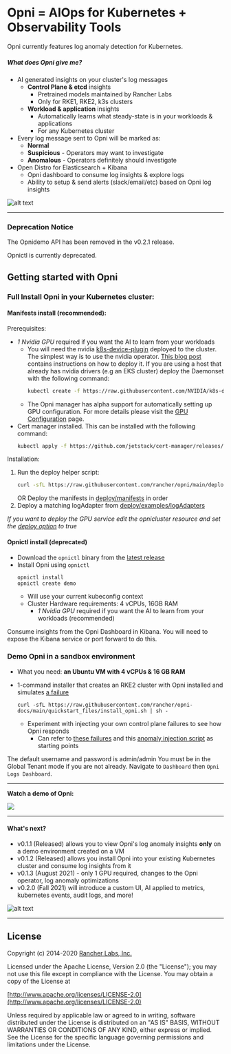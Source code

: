 # Opni = AIOps for Kubernetes + Observability Tools

Opni currently features log anomaly detection for Kubernetes.

##### What does Opni give me?
* AI generated insights on your cluster's log messages
  * **Control Plane & etcd** insights
    * Pretrained models maintained by Rancher Labs
    * Only for RKE1, RKE2, k3s clusters
  * **Workload & application** insights
    * Automatically learns what steady-state is in your workloads & applications
    * For any Kubernetes cluster  
* Every log message sent to Opni will be marked as:
  * **Normal**
  * **Suspicious** - Operators may want to investigate
  * **Anomalous** - Operators definitely should investigate  
* Open Distro for Elasticsearch + Kibana 
  * Opni dashboard to consume log insights & explore logs 
  * Ability to setup & send alerts (slack/email/etc) based on Opni log insights

![alt text](https://opni-public.s3.us-east-2.amazonaws.com/opni-inside-cluster-diagram.png)

----

### Deprecation Notice
The Opnidemo API has been removed in the v0.2.1 release.

Opnictl is currently deprecated.
## Getting started with Opni

### Full Install Opni in your Kubernetes cluster:

#### Manifests install (recommended):
Prerequisites:
  * *1 Nvidia GPU* required if you want the AI to learn from your workloads
    * You will need the nvidia [k8s-device-plugin](https://github.com/NVIDIA/k8s-device-plugin) deployed to the cluster.  The simplest way is to use the nvidia operator.  [This blog post](https://rancher.com/blog/2020/get-up-and-running-with-nvidia-gpus) contains instructions on how to deploy it.  If you are using a host that already has nvidia drivers (e.g an EKS cluster) deploy the Daemonset with the following command:
      ```bash
      kubectl create -f https://raw.githubusercontent.com/NVIDIA/k8s-device-plugin/v0.9.0/nvidia-device-plugin.yml
      ```
    * The Opni manager has alpha support for automatically setting up GPU configuration.  For more details please visit the [GPU Configuration](https://opni.io/setup/gpu/) page.
  * Cert manager installed.  This can be installed with the following command:
    ```bash
    kubectl apply -f https://github.com/jetstack/cert-manager/releases/download/v1.5.3/cert-manager.yaml
    ```

Installation:
  1) Run the deploy helper script:
     ```bash
     curl -sfL https://raw.githubusercontent.com/rancher/opni/main/deploy/deploy.sh | sh -
     ```
     OR
     Deploy the manifests in [deploy/manifests](https://github.com/rancher/opni/tree/main/deploy/manifests) in order
  1) Deploy a matching logAdapter from [deploy/examples/logAdapters](https://github.com/rancher/opni/tree/main/deploy/examples/logAdapters)


*If you want to deploy the GPU service edit the opnicluster resource and set the [deploy option](https://github.com/rancher/opni/blob/main/deploy/manifests/20_cluster.yaml#L31) to true*
#### Opnictl install (deprecated)
* Download the `opnictl` binary from the [latest release](https://github.com/rancher/opni/releases/tag/v0.1.3)
* Install Opni using `opnictl`
  ```
  opnictl install
  opnictl create demo
  ```
  * Will use your current kubeconfig context
  * Cluster Hardware requirements: 4 vCPUs, 16GB RAM
    * *1 Nvidia GPU* required if you want the AI to learn from your workloads (recommended)

Consume insights from the Opni Dashboard in Kibana. You will need to expose the Kibana service or port forward to do this.

### Demo Opni in a sandbox environment
* What you need: **an Ubuntu VM with 4 vCPUs & 16 GB RAM**
* 1-command installer that creates an RKE2 cluster with Opni installed and simulates [a failure](https://github.com/rancher/opni-docs/blob/22ed683e2b9e810b04561967d65682654350d787/quickstart_files/install_opni.sh#L72)
  ```
  curl -sfL https://raw.githubusercontent.com/rancher/opni-docs/main/quickstart_files/install_opni.sh | sh -
  ```

  * Experiment with injecting your own control plane failures to see how Opni responds
    * Can refer to [these failures](https://github.com/rancher/opni-docs/blob/main/examples/fault-injection.md) and this [anomaly injection script](https://github.com/rancher/opni-docs/blob/main/quickstart_files/errors_injection.sh) as starting points

The default username and password is admin/admin You must be in the Global Tenant mode if you are not already. Navigate to `Dashboard` then `Opni Logs Dashboard`.
 
----

**Watch a demo of Opni:**

[![](https://opni-public.s3.us-east-2.amazonaws.com/opni_youtube_gh.png)](https://youtu.be/DQVBwMaO_o0)
____
#### What's next?

 * v0.1.1 (Released) allows you to view Opni's log anomaly insights **only** on a demo environment created on a VM
 * v0.1.2 (Released) allows you install Opni into your existing Kubernetes cluster and consume log insights from it
 * v0.1.3 (August 2021) - only 1 GPU required, changes to the Opni operator, log anomaly optimizations
 * v0.2.0 (Fall 2021) will introduce a custom UI, AI applied to metrics, kubernetes events, audit logs, and more! 


![alt text](https://opni-public.s3.us-east-2.amazonaws.com/Opni-user-scenarios.png)

----


## License

Copyright (c) 2014-2020 [Rancher Labs, Inc.](http://rancher.com)

Licensed under the Apache License, Version 2.0 (the "License");
you may not use this file except in compliance with the License.
You may obtain a copy of the License at

[http://www.apache.org/licenses/LICENSE-2.0](http://www.apache.org/licenses/LICENSE-2.0)

Unless required by applicable law or agreed to in writing, software
distributed under the License is distributed on an "AS IS" BASIS,
WITHOUT WARRANTIES OR CONDITIONS OF ANY KIND, either express or implied.
See the License for the specific language governing permissions and
limitations under the License.

